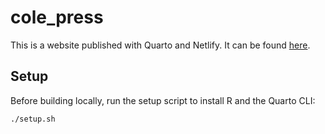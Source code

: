 # cole_press

This is a website published with Quarto and Netlify. It can be found [here](https://cole.press).

## Setup


Before building locally, run the setup script to install R and the Quarto CLI:


```bash
./setup.sh
```
